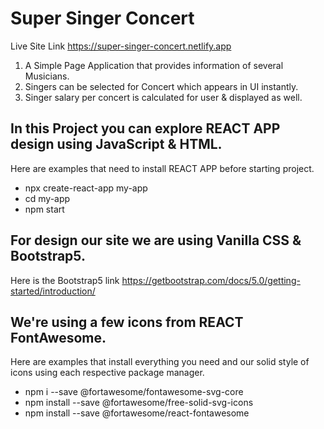 # Super Singer Concert

Live Site Link   https://super-singer-concert.netlify.app

1. A Simple Page Application that provides information of several Musicians.
2. Singers can be selected for Concert which appears in UI instantly.
3. Singer salary per concert is calculated for user & displayed as well.

## In this Project you can explore REACT APP design using JavaScript & HTML.

Here are examples that need to install REACT APP before starting project.
* npx create-react-app my-app
* cd my-app
* npm start

## For design our site we are using Vanilla CSS & Bootstrap5.

Here is the Bootstrap5 link   https://getbootstrap.com/docs/5.0/getting-started/introduction/

## We're using a few icons from REACT FontAwesome.

Here are examples that install everything you need and our solid style of icons using each respective package manager.
  * npm i --save @fortawesome/fontawesome-svg-core
  * npm install --save @fortawesome/free-solid-svg-icons
  * npm install --save @fortawesome/react-fontawesome
